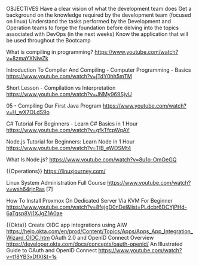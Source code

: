 OBJECTIVES
Have a clear vision of what the development team does
Get a background on the knowledge required by the development team (focused on linux)
Understand the tasks performed by the Development and Operation teams to forge the foundation before delving into the topics associated with DevOps (in the next weeks)
Know the application that will be used throughout the Bootcamp

What is compiling in programming?
https://www.youtube.com/watch?v=8zmaYXNiwZk

Introduction To Compiler And Compiling - Computer Programming - Basics
https://www.youtube.com/watch?v=jTdY0hh5mTM

Short Lesson - Compilation vs Interpretation
https://www.youtube.com/watch?v=JNMy969SjyU

05 - Compiling Our First Java Program
https://www.youtube.com/watch?v=H_wX7OLdS9o

C# Tutorial For Beginners - Learn C# Basics in 1 Hour
https://www.youtube.com/watch?v=gfkTfcpWqAY

Node.js Tutorial for Beginners: Learn Node in 1 Hour
https://www.youtube.com/watch?v=TlB_eWDSMt4

What Is Node.js?
https://www.youtube.com/watch?v=8u1o-OmOeGQ

{{Operations}}
https://linuxjourney.com/

Linux System Administration Full Course
https://www.youtube.com/watch?v=wsh64rjnRas [7]

How To Install Proxmox On Dedicated Server Via KVM For Beginner
https://www.youtube.com/watch?v=8fejgD0nDeI&list=PLdcbr6DCYjPHd-6aTqsp8Vj1XJgZ1A0ae

{{Okta}}
Create OIDC app integrations using AIW
https://help.okta.com/en/prod/Content/Topics/Apps/Apps_App_Integration_Wizard_OIDC.htm
OAuth 2.0 and OpenID Connect Overview
https://developer.okta.com/docs/concepts/oauth-openid/
An Illustrated Guide to OAuth and OpenID Connect
https://www.youtube.com/watch?v=t18YB3xDfXI&t=1s
